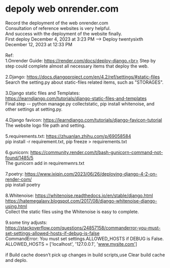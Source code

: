 # depoly web onrender.com
Record the deployment of the web onrender.com<br>
Consultation of reference websites is very helpful.<br>
And success with the deployment of the website finally.<br>
First deploy December 4, 2023 at 3:23 PM --> Deploy twentysixth December 12, 2023 at 12:33 PM<br><br>
Ref:<br>
1.Onrender Guide: https://render.com/docs/deploy-django.<br>
Step by step could complete almost all necessary items that deploy the web.<br><br>
2.Django: https://docs.djangoproject.com/en/4.2/ref/settings/#static-files<br>
Search the setting.py about static-files related items, such as "STORAGES".<br><br>
3.Django static files and Templates: https://learndjango.com/tutorials/django-static-files-and-templates<br>
Final step -- python manage.py collectstatic, pip install whitenoise, and other settings at setting.py.<br><br>
4.Django favicon: https://learndjango.com/tutorials/django-favicon-tutorial<br>
The website logo file path and setting.<br><br>
5.requirements.txt: https://zhuanlan.zhihu.com/p/69058584<br>
pip install -r requirement.txt, pip freeze > requirements.txt<br><br>
6.gunicorn: https://community.render.com/t/bash-gunicorn-command-not-found/1485/5 <br>
The gunicorn add in requiremwnrs.txt<br><br>
7.poetry: https://www.ixiqin.com/2023/06/26/deploying-django-4-2-on-render-com/<br>
pip install poetry<br><br>
8.Whitenoise: https://whitenoise.readthedocs.io/en/stable/django.html<br>
https://hatemegalaxy.blogspot.com/2017/08/django-whitenoise-django-using.html<br>
Collect the static files using the Whitenoise is easy to complete.<br><br>
9.some tiny adjusts: https://stackoverflow.com/questions/24857158/commanderror-you-must-set-settings-allowed-hosts-if-debug-is-false <br>
CommandError: You must set settings.ALLOWED_HOSTS if DEBUG is False. ALLOWED_HOSTS = ['localhost', '127.0.0.1', 'www.mysite.com']<br><br>
if Build cache doesn’t pick up changes in build scripts,use Clear build cache and deplo.<br><br>
